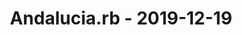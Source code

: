 ---
layout: post
title: Andalucia.rb - 2019-12-19
datetime: 2019-12-19 18:30:37.000000000 +01:00
name: Andalucia.rb
external_url: https://andalucia.onruby.eu/events/navidad-social-at-meltdown-579
---